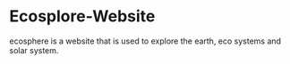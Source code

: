 # Ecosplore-Website
ecosphere is a website that is used to explore the earth, eco systems and solar system.
